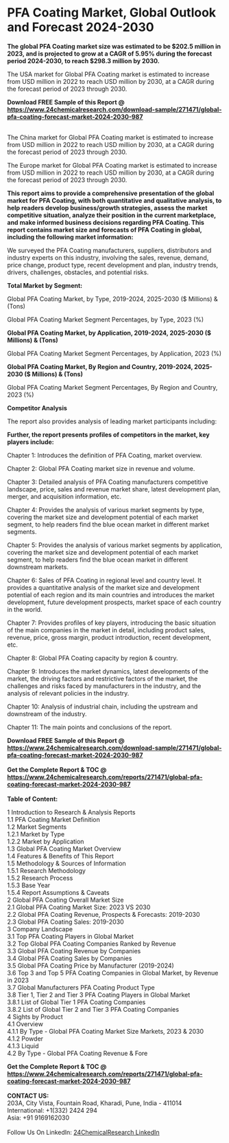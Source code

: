 <h1>PFA Coating Market, Global Outlook and Forecast 2024-2030</h1><p><strong>The global PFA Coating market size was estimated to be $202.5 million in 2023, and is projected to grow at a CAGR of 5.95% during the forecast period 2024-2030, to reach $298.3 million by 2030.</strong></p><p>
</p><p>The USA market for Global PFA Coating market is estimated to increase from USD million in 2022 to reach USD million by 2030, at a CAGR during the forecast period of 2023 through 2030.</p><div><b>Download FREE Sample of this Report @ 
            <a href="https://www.24chemicalresearch.com/download-sample/271471/global-pfa-coating-forecast-market-2024-2030-987">
            https://www.24chemicalresearch.com/download-sample/271471/global-pfa-coating-forecast-market-2024-2030-987</a></b></div><br><p>
</p><p>The China market for Global PFA Coating market is estimated to increase from USD million in 2022 to reach USD million by 2030, at a CAGR during the forecast period of 2023 through 2030.</p><p>
</p><p>The Europe market for Global PFA Coating market is estimated to increase from USD million in 2022 to reach USD million by 2030, at a CAGR during the forecast period of 2023 through 2030.</p><p>
<strong>This report aims to provide a comprehensive presentation of the global market for PFA Coating, with both quantitative and qualitative analysis, to help readers develop business/growth strategies, assess the market competitive situation, analyze their position in the current marketplace, and make informed business decisions regarding PFA Coating. This report contains market size and forecasts of PFA Coating in global, including the following market information:</strong></p><p>
</p><p>
</p><p>We surveyed the PFA Coating manufacturers, suppliers, distributors and industry experts on this industry, involving the sales, revenue, demand, price change, product type, recent development and plan, industry trends, drivers, challenges, obstacles, and potential risks.</p><p>
<strong>Total Market by Segment:</strong></p><p>
Global PFA Coating Market, by Type, 2019-2024, 2025-2030 ($ Millions) &amp; (Tons)</p><p>
Global PFA Coating Market Segment Percentages, by Type, 2023 (%)</p><p>
</p><p>
</p><p><strong>Global PFA Coating Market, by Application, 2019-2024, 2025-2030 ($ Millions) &amp; (Tons)</strong></p><p>
Global PFA Coating Market Segment Percentages, by Application, 2023 (%)</p><p>
</p><p>
</p><p><strong>Global PFA Coating Market, By Region and Country, 2019-2024, 2025-2030 ($ Millions) &amp; (Tons)</strong></p><p>
Global PFA Coating Market Segment Percentages, By Region and Country, 2023 (%)</p><p>
</p><p>
</p><p><strong>Competitor Analysis</strong></p><p>
The report also provides analysis of leading market participants including:</p><p>
</p><p>
</p><p><strong>Further, the report presents profiles of competitors in the market, key players include:</strong></p><p>
</p><p>
Chapter 1: Introduces the definition of PFA Coating, market overview.</p><p>
Chapter 2: Global PFA Coating market size in revenue and volume.</p><p>
Chapter 3: Detailed analysis of PFA Coating manufacturers competitive landscape, price, sales and revenue market share, latest development plan, merger, and acquisition information, etc.</p><p>
Chapter 4: Provides the analysis of various market segments by type, covering the market size and development potential of each market segment, to help readers find the blue ocean market in different market segments.</p><p>
Chapter 5: Provides the analysis of various market segments by application, covering the market size and development potential of each market segment, to help readers find the blue ocean market in different downstream markets.</p><p>
Chapter 6: Sales of PFA Coating in regional level and country level. It provides a quantitative analysis of the market size and development potential of each region and its main countries and introduces the market development, future development prospects, market space of each country in the world.</p><p>
Chapter 7: Provides profiles of key players, introducing the basic situation of the main companies in the market in detail, including product sales, revenue, price, gross margin, product introduction, recent development, etc.</p><p>
Chapter 8: Global PFA Coating capacity by region &amp; country.</p><p>
Chapter 9: Introduces the market dynamics, latest developments of the market, the driving factors and restrictive factors of the market, the challenges and risks faced by manufacturers in the industry, and the analysis of relevant policies in the industry.</p><p>
Chapter 10: Analysis of industrial chain, including the upstream and downstream of the industry.</p><p>
Chapter 11: The main points and conclusions of the report.</p><div><b>Download FREE Sample of this Report @ 
            <a href="https://www.24chemicalresearch.com/download-sample/271471/global-pfa-coating-forecast-market-2024-2030-987">
            https://www.24chemicalresearch.com/download-sample/271471/global-pfa-coating-forecast-market-2024-2030-987</a></b></div><br><div><b>Get the Complete Report & TOC @ 
            <a href="https://www.24chemicalresearch.com/reports/271471/global-pfa-coating-forecast-market-2024-2030-987">
            https://www.24chemicalresearch.com/reports/271471/global-pfa-coating-forecast-market-2024-2030-987</a></b></div><br>
            <b>Table of Content:</b><p>1 Introduction to Research & Analysis Reports<br />
    1.1 PFA Coating Market Definition<br />
    1.2 Market Segments<br />
        1.2.1 Market by Type<br />
        1.2.2 Market by Application<br />
    1.3 Global PFA Coating Market Overview<br />
    1.4 Features & Benefits of This Report<br />
    1.5 Methodology & Sources of Information<br />
        1.5.1 Research Methodology<br />
        1.5.2 Research Process<br />
        1.5.3 Base Year<br />
        1.5.4 Report Assumptions & Caveats<br />
2 Global PFA Coating Overall Market Size<br />
    2.1 Global PFA Coating Market Size: 2023 VS 2030<br />
    2.2 Global PFA Coating Revenue, Prospects & Forecasts: 2019-2030<br />
    2.3 Global PFA Coating Sales: 2019-2030<br />
3 Company Landscape<br />
    3.1 Top PFA Coating Players in Global Market<br />
    3.2 Top Global PFA Coating Companies Ranked by Revenue<br />
    3.3 Global PFA Coating Revenue by Companies<br />
    3.4 Global PFA Coating Sales by Companies<br />
    3.5 Global PFA Coating Price by Manufacturer (2019-2024)<br />
    3.6 Top 3 and Top 5 PFA Coating Companies in Global Market, by Revenue in 2023<br />
    3.7 Global Manufacturers PFA Coating Product Type<br />
    3.8 Tier 1, Tier 2 and Tier 3 PFA Coating Players in Global Market<br />
        3.8.1 List of Global Tier 1 PFA Coating Companies<br />
        3.8.2 List of Global Tier 2 and Tier 3 PFA Coating Companies<br />
4 Sights by Product<br />
    4.1 Overview<br />
        4.1.1 By Type - Global PFA Coating Market Size Markets, 2023 & 2030<br />
        4.1.2 Powder<br />
        4.1.3 Liquid<br />
    4.2 By Type - Global PFA Coating Revenue & Fore</p><div><b>Get the Complete Report & TOC @ 
            <a href="https://www.24chemicalresearch.com/reports/271471/global-pfa-coating-forecast-market-2024-2030-987">
            https://www.24chemicalresearch.com/reports/271471/global-pfa-coating-forecast-market-2024-2030-987</a></b></div><br><b>CONTACT US:</b><br>
            203A, City Vista, Fountain Road, Kharadi, Pune, India - 411014<br>
            International: +1(332) 2424 294<br>
            Asia: +91 9169162030 <br><br>
            Follow Us On LinkedIn: <a href="https://www.linkedin.com/company/24chemicalresearch/">24ChemicalResearch LinkedIn</a>